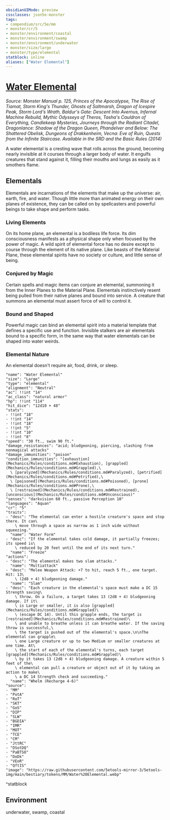 ```yaml
---
obsidianUIMode: preview
cssclasses: json5e-monster
tags:
- compendium/src/5e/mm
- monster/cr/5
- monster/environment/coastal
- monster/environment/swamp
- monster/environment/underwater
- monster/size/large
- monster/type/elemental
statblock: inline
aliases: ["Water Elemental"]
---
```

# [Water Elemental](Mechanics\bestiary\elemental/water-elemental.md)
*Source: Monster Manual p. 125, Princes of the Apocalypse, The Rise of Tiamat, Storm King's Thunder, Ghosts of Saltmarsh, Dragon of Icespire Peak, Storm Lord's Wrath, Baldur's Gate: Descent Into Avernus, Infernal Machine Rebuild, Mythic Odysseys of Theros, Tasha's Cauldron of Everything, Candlekeep Mysteries, Journeys through the Radiant Citadel, Dragonlance: Shadow of the Dragon Queen, Phandelver and Below: The Shattered Obelisk, Dungeons of Drakkenheim, Vecna: Eve of Ruin, Quests from the Infinite Staircase. Available in the <span title='Systems Reference Document (5.1)'>SRD</span> and the Basic Rules (2014)*  

A water elemental is a cresting wave that rolls across the ground, becoming nearly invisible at it courses through a larger body of water. It engulfs creatures that stand against it, filling their mouths and lungs as easily as it smothers flame.

## Elementals

Elementals are incarnations of the elements that make up the universe: air, earth, fire, and water. Though little more than animated energy on their own planes of existence, they can be called on by spellcasters and powerful beings to take shape and perform tasks.

### Living Elements

On its home plane, an elemental is a bodiless life force. Its dim consciousness manifests as a physical shape only when focused by the power of magic. A wild spirit of elemental force has no desire except to course through the element of its native plane. Like beasts of the Material Plane, these elemental spirits have no society or culture, and little sense of being.

### Conjured by Magic

Certain spells and magic items can conjure an elemental, summoning it from the Inner Planes to the Material Plane. Elementals instinctively resent being pulled from their native planes and bound into service. A creature that summons an elemental must assert force of will to control it.

### Bound and Shaped

Powerful magic can bind an elemental spirit into a material template that defines a specific use and function. Invisible stalkers are air elementals bound to a specific form, in the same way that water elementals can be shaped into water weirds.

### Elemental Nature

An elemental doesn't require air, food, drink, or sleep.

```statblock
"name": "Water Elemental"
"size": "Large"
"type": "elemental"
"alignment": "Neutral"
"ac": !!int "14"
"ac_class": "natural armor"
"hp": !!int "114"
"hit_dice": "12d10 + 48"
"stats":
- !!int "18"
- !!int "14"
- !!int "18"
- !!int "5"
- !!int "10"
- !!int "8"
"speed": "30 ft., swim 90 ft."
"damage_resistances": "acid; bludgeoning, piercing, slashing from nonmagical attacks"
"damage_immunities": "poison"
"condition_immunities": "[exhaustion](Mechanics/Rules/conditions.md#Exhaustion), [grappled](Mechanics/Rules/conditions.md#Grappled),\
  \ [paralyzed](Mechanics/Rules/conditions.md#Paralyzed), [petrified](Mechanics/Rules/conditions.md#Petrified),\
  \ [poisoned](Mechanics/Rules/conditions.md#Poisoned), [prone](Mechanics/Rules/conditions.md#Prone),\
  \ [restrained](Mechanics/Rules/conditions.md#Restrained), [unconscious](Mechanics/Rules/conditions.md#Unconscious)"
"senses": "darkvision 60 ft., passive Perception 10"
"languages": "Aquan"
"cr": "5"
"traits":
- "desc": "The elemental can enter a hostile creature's space and stop there. It can\
    \ move through a space as narrow as 1 inch wide without squeezing."
  "name": "Water Form"
- "desc": "If the elemental takes cold damage, it partially freezes; its speed is\
    \ reduced by 20 feet until the end of its next turn."
  "name": "Freeze"
"actions":
- "desc": "The elemental makes two slam attacks."
  "name": "Multiattack"
- "desc": "Melee Weapon Attack: +7 to hit, reach 5 ft., one target. Hit: 13\
    \ (2d8 + 4) bludgeoning damage."
  "name": "Slam"
- "desc": "Each creature in the elemental's space must make a DC 15 Strength saving\
    \ throw. On a failure, a target takes 13 (2d8 + 4) bludgeoning damage. If it\
    \ is Large or smaller, it is also [grappled](Mechanics/Rules/conditions.md#Grappled)\
    \ (escape DC 14). Until this grapple ends, the target is [restrained](Mechanics/Rules/conditions.md#Restrained)\
    \ and unable to breathe unless it can breathe water. If the saving throw is successful,\
    \ the target is pushed out of the elemental's space.\n\nThe elemental can grapple\
    \ one Large creature or up to two Medium or smaller creatures at one time. At\
    \ the start of each of the elemental's turns, each target [grappled](Mechanics/Rules/conditions.md#Grappled)\
    \ by it takes 13 (2d8 + 4) bludgeoning damage. A creature within 5 feet of the\
    \ elemental can pull a creature or object out of it by taking an action to make\
    \ a DC 14 Strength check and succeeding."
  "name": "Whelm (Recharge 4-6)"
"source":
- "MM"
- "PotA"
- "RoT"
- "SKT"
- "GoS"
- "DIP"
- "SLW"
- "BGDIA"
- "IMR"
- "MOT"
- "TCE"
- "CM"
- "JttRC"
- "DSotDQ"
- "PaBTSO"
- "DoDk"
- "VEoR"
- "QftIS"
"image": "https://raw.githubusercontent.com/5etools-mirror-3/5etools-img/main/bestiary/tokens/MM/Water%20Elemental.webp"
```
^statblock

## Environment

underwater, swamp, coastal